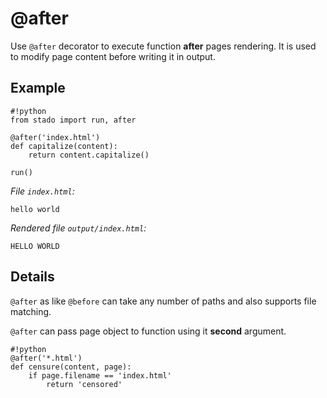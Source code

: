 @after
======

Use `@after` decorator to execute function **after** pages rendering. It is used to
modify page content before writing it in output.

Example
-------

    #!python
    from stado import run, after

    @after('index.html')
    def capitalize(content):
        return content.capitalize()

    run()

*File `index.html`:*

    hello world


*Rendered file `output/index.html`:*

    HELLO WORLD


Details
-------

`@after` as like `@before` can take any number of paths and also supports file matching.


`@after` can pass page object to function using it **second** argument.

    #!python
    @after('*.html')
    def censure(content, page):
        if page.filename == 'index.html'
            return 'censored'
